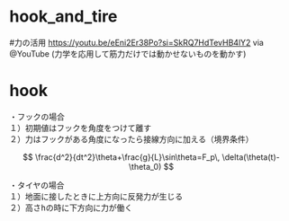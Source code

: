 # hook_and_tire

#力の活用 
https://youtu.be/eEni2Er38Po?si=SkRQ7HdTevHB4lY2 via @YouTube 
(力学を応用して筋力だけでは動かせないものを動かす)

# hook
<pre>
・フックの場合
１）初期値はフックを角度をつけて離す
２）力はフックがある角度になったら接線方向に加える（境界条件）
</pre>
$$
\frac{d^2}{dt^2}\theta+\frac{g}{L}\sin\theta=F_p\, \delta(\theta(t)-\theta_0)
$$
<pre>
・タイヤの場合
１）地面に接したときに上方向に反発力が生じる
２）高さhの時に下方向に力が働く
</pre>
